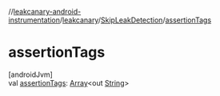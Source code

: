 //[leakcanary-android-instrumentation](../../../index.md)/[leakcanary](../index.md)/[SkipLeakDetection](index.md)/[assertionTags](assertion-tags.md)

# assertionTags

[androidJvm]\
val [assertionTags](assertion-tags.md): [Array](https://kotlinlang.org/api/latest/jvm/stdlib/kotlin/-array/index.html)&lt;out [String](https://kotlinlang.org/api/latest/jvm/stdlib/kotlin/-string/index.html)&gt;
